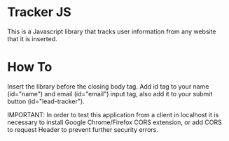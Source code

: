 # Tracker JS

This is a Javascript library that tracks user information from any website that it is inserted.

# How To

Insert the library before the closing body tag.
Add id tag to your name (id="name") and email (id="email") input tag, also add it to your submit button (id="lead-tracker").


IMPORTANT: In order to test this application from a client in localhost
it is necessary to install Google Chrome/Firefox CORS extension, or add CORS to request Header to prevent further security errors.

